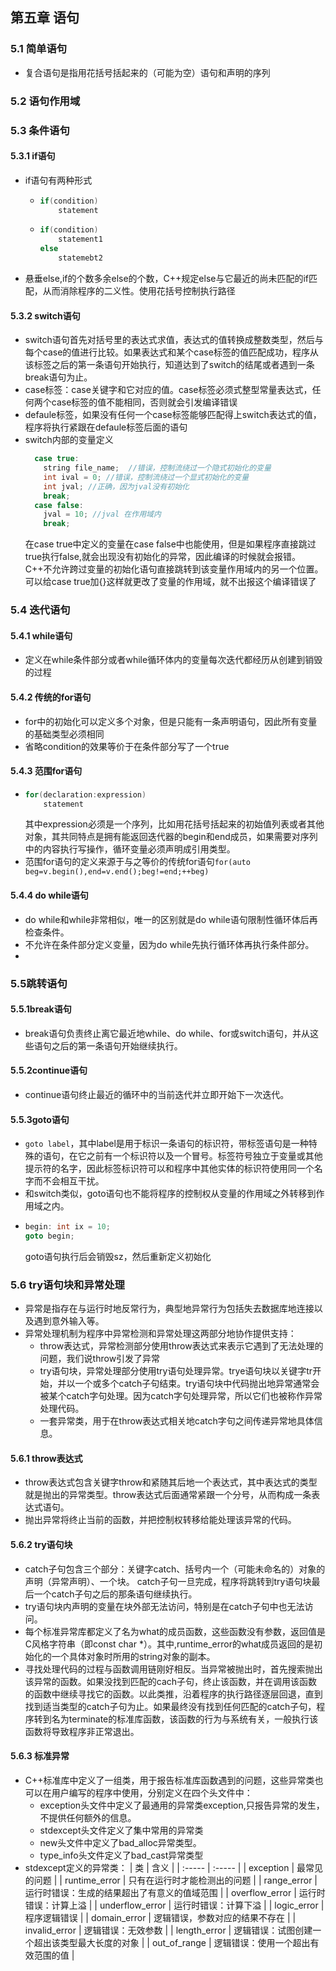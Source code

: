 ## 第五章 语句
### 5.1 简单语句
  + 复合语句是指用花括号括起来的（可能为空）语句和声明的序列
### 5.2 语句作用域
### 5.3 条件语句
#### 5.3.1 if语句
  + if语句有两种形式
    + ```cpp
      if(condition)
          statement
      ```
    + ```cpp
      if(condition)
          statement1
      else
          statemebt2
      ```
  + 悬垂else,if的个数多余else的个数，C++规定else与它最近的尚未匹配的if匹配，从而消除程序的二义性。使用花括号控制执行路径

#### 5.3.2 switch语句
  + switch语句首先对括号里的表达式求值，表达式的值转换成整数类型，然后与每个case的值进行比较。如果表达式和某个case标签的值匹配成功，程序从该标签之后的第一条语句开始执行，知道达到了switch的结尾或者遇到一条break语句为止。  
  + case标签：case关键字和它对应的值。case标签必须式整型常量表达式，任何两个case标签的值不能相同，否则就会引发编译错误
  + defaule标签，如果没有任何一个case标签能够匹配得上switch表达式的值，程序将执行紧跟在defaule标签后面的语句
  + switch内部的变量定义  
    ```cpp
      case true:
        string file_name;  //错误，控制流绕过一个隐式初始化的变量
        int ival = 0; //错误，控制流绕过一个显式初始化的变量
        int jval; //正确，因为jval没有初始化
        break;
      case false:
        jval = 10; //jval 在作用域内
        break;
    ```
    在case true中定义的变量在case false中也能使用，但是如果程序直接跳过true执行false,就会出现没有初始化的异常，因此编译的时候就会报错。C++不允许跨过变量的初始化语句直接跳转到该变量作用域内的另一个位置。可以给case true加{}这样就更改了变量的作用域，就不出报这个编译错误了
 
### 5.4 迭代语句
#### 5.4.1 while语句
   + 定义在while条件部分或者while循环体内的变量每次迭代都经历从创建到销毁的过程

#### 5.4.2 传统的for语句
  + for中的初始化可以定义多个对象，但是只能有一条声明语句，因此所有变量的基础类型必须相同
  + 省略condition的效果等价于在条件部分写了一个true

#### 5.4.3 范围for语句
  + ```cpp
    for(declaration:expression)
        statement
    ```
    其中expression必须是一个序列，比如用花括号括起来的初始值列表或者其他对象，其共同特点是拥有能返回迭代器的begin和end成员，如果需要对序列中的内容执行写操作，循环变量必须声明成引用类型。
  + 范围for语句的定义来源于与之等价的传统for语句`for(auto beg=v.begin(),end=v.end();beg!=end;++beg)`

#### 5.4.4 do while语句
  + do while和while非常相似，唯一的区别就是do while语句限制性循环体后再检查条件。
  + 不允许在条件部分定义变量，因为do while先执行循环体再执行条件部分。
  + 
        
### 5.5跳转语句
#### 5.5.1break语句
  + break语句负责终止离它最近地while、do while、for或switch语句，并从这些语句之后的第一条语句开始继续执行。  

#### 5.5.2continue语句
  + continue语句终止最近的循环中的当前迭代并立即开始下一次迭代。

#### 5.5.3goto语句
  + `goto label`，其中label是用于标识一条语句的标识符，带标签语句是一种特殊的语句，在它之前有一个标识符以及一个冒号。标签符号独立于变量或其他提示符的名字，因此标签标识符可以和程序中其他实体的标识符使用同一个名字而不会相互干扰。
  + 和switch类似，goto语句也不能将程序的控制权从变量的作用域之外转移到作用域之内。  
  + ```cpp
    begin: int ix = 10;
    goto begin;
    ```
    goto语句执行后会销毁sz，然后重新定义初始化
  
### 5.6 try语句块和异常处理
  + 异常是指存在与运行时地反常行为，典型地异常行为包括失去数据库地连接以及遇到意外输入等。
  + 异常处理机制为程序中异常检测和异常处理这两部分地协作提供支持： 
    + throw表达式，异常检测部分使用throw表达式来表示它遇到了无法处理的问题，我们说throw引发了异常
    + try语句块，异常处理部分使用try语句处理异常。trye语句块以关键字tr开始，并以一个或多个catch子句结束。try语句块中代码抛出地异常通常会被某个catch字句处理。因为catch字句处理异常，所以它们也被称作异常处理代码。
    + 一套异常类，用于在throw表达式相关地catch字句之间传递异常地具体信息。
  
#### 5.6.1 throw表达式
  + throw表达式包含关键字throw和紧随其后地一个表达式，其中表达式的类型就是抛出的异常类型。throw表达式后面通常紧跟一个分号，从而构成一条表达式语句。  
  + 抛出异常将终止当前的函数，并把控制权转移给能处理该异常的代码。

#### 5.6.2 try语句块
  + catch子句包含三个部分：关键字catch、括号内一个（可能未命名的）对象的声明（异常声明）、一个块。 catch子句一旦完成，程序将跳转到try语句块最后一个catch子句之后的那条语句继续执行。
  + try语句块内声明的变量在块外部无法访问，特别是在catch子句中也无法访问。  
  + 每个标准异常库都定义了名为what的成员函数，这些函数没有参数，返回值是C风格字符串（即const char \*）。其中,runtime_error的what成员返回的是初始化的一个具体对象时所用的string对象的副本。
  + 寻找处理代码的过程与函数调用链刚好相反。当异常被抛出时，首先搜索抛出该异常的函数。如果没找到匹配的cach子句，终止该函数，并在调用该函数的函数中继续寻找它的函数。以此类推，沿着程序的执行路径逐层回退，直到找到适当类型的catch子句为止。如果最终没有找到任何匹配的catch子句，程序转到名为terminate的标准库函数，该函数的行为与系统有关，一般执行该函数将导致程序非正常退出。

#### 5.6.3 标准异常
  + C++标准库中定义了一组类，用于报告标准库函数遇到的问题，这些异常类也可以在用户编写的程序中使用，分别定义在四个头文件中：
    + exception头文件中定义了最通用的异常类exception,只报告异常的发生，不提供任何额外的信息。
    + stdexcept头文件定义了集中常用的异常类
    + new头文件中定义了bad_alloc异常类型。
    + type_info头文件定义了bad_cast异常类型
  + stdexcept定义的异常类：
    | 类 | 含义 |
    | :----- | :----- |
    | exception | 最常见的问题 |
    | runtime_error | 只有在运行时才能检测出的问题 |
    | range_error | 运行时错误：生成的结果超出了有意义的值域范围 |
    | overflow_error | 运行时错误：计算上溢 |
    | underflow_error | 运行时错误：计算下溢 | 
    | logic_error | 程序逻辑错误 |
    | domain_error | 逻辑错误，参数对应的结果不存在 |
    | invalid_error | 逻辑错误：无效参数 |
    | length_error | 逻辑错误：试图创建一个超出该类型最大长度的对象 |
    | out_of_range | 逻辑错误：使用一个超出有效范围的值 | 
  





























